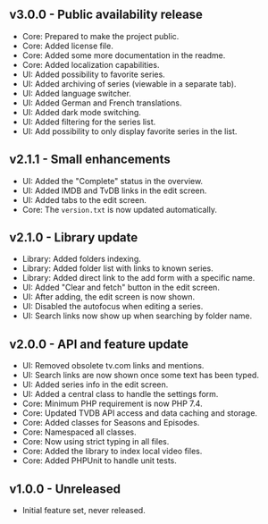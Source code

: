 ## v3.0.0 - Public availability release
- Core: Prepared to make the project public.
- Core: Added license file.
- Core: Added some more documentation in the readme.
- Core: Added localization capabilities.
- UI: Added possibility to favorite series.
- UI: Added archiving of series (viewable in a separate tab).
- UI: Added language switcher.
- UI: Added German and French translations.
- UI: Added dark mode switching.
- UI: Added filtering for the series list.
- UI: Add possibility to only display favorite series in the list.

## v2.1.1 - Small enhancements
- UI: Added the "Complete" status in the overview.
- UI: Added IMDB and TvDB links in the edit screen.
- UI: Added tabs to the edit screen.
- Core: The `version.txt` is now updated automatically.

## v2.1.0 - Library update
- Library: Added folders indexing.
- Library: Added folder list with links to known series.
- Library: Added direct link to the add form with a specific name. 
- UI: Added "Clear and fetch" button in the edit screen.
- UI: After adding, the edit screen is now shown.
- UI: Disabled the autofocus when editing a series.
- UI: Search links now show up when searching by folder name.

## v2.0.0 - API and feature update
- UI: Removed obsolete tv.com links and mentions.
- UI: Search links are now shown once some text has been typed.
- UI: Added series info in the edit screen.
- UI: Added a central class to handle the settings form.
- Core: Minimum PHP requirement is now PHP 7.4.
- Core: Updated TVDB API access and data caching and storage.
- Core: Added classes for Seasons and Episodes.
- Core: Namespaced all classes.
- Core: Now using strict typing in all files.
- Core: Added the library to index local video files.
- Core: Added PHPUnit to handle unit tests.

## v1.0.0 - Unreleased
- Initial feature set, never released.
